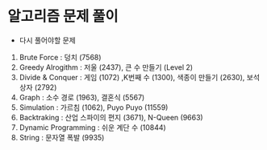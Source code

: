 # 알고리즘 문제 풀이 


- 다시 풀어야할 문제 
 
1. Brute Force : 덩치 (7568)  
2. Greedy Alrogithm : 저울 (2437), 큰 수 만들기 (Level 2)
3. Divide & Conquer : 게임 (1072) ,K번째 수 (1300), 색종이 만들기 (2630), 보석 상자 (2792) 
4. Graph : 소수 경로 (1963), 결혼식 (5567)   
5. Simulation : 가르침 (1062), Puyo Puyo (11559) 
6. Backtraking : 산업 스파이의 편지 (3671), N-Queen (9663) 
7. Dynamic Programming : 쉬운 계단 수 (10844) 
8. String : 문자열 폭발 (9935)
